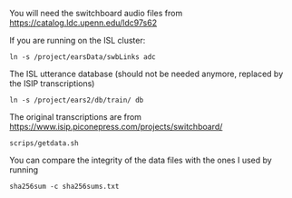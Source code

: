 

You will need the switchboard audio files from <https://catalog.ldc.upenn.edu/ldc97s62>

If you are running on the ISL cluster:

	ln -s /project/earsData/swbLinks adc

The ISL utterance database (should not be needed anymore, replaced by the ISIP transcriptions)

	ln -s /project/ears2/db/train/ db

The original transcriptions are from <https://www.isip.piconepress.com/projects/switchboard/>

	scrips/getdata.sh
	
You can compare the integrity of the data files with the ones I used by running

    sha256sum -c sha256sums.txt
